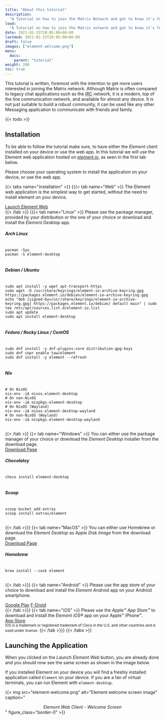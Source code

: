 ```yaml
---
title: "About this tutorial"
description:
  "A Tutorial on how to join the Matrix Network and get to know it's features."
lead:
  "A Tutorial on how to join the Matrix network and get to know it's features."
date: 2021-02-15T20:05:00+00:00
lastmod: 2021-02-15T20:05:00+00:00
draft: false
images: ["element-welcome.png"]
menu:
  docs:
    parent: "tutorial"
weight: 200
toc: true
---
```


This tutorial is written, foremost with the intention to get more users
interested in joining the Matrix network. Although Matrix is often compared to
legacy chat applications such as the
<abbr title="Internet Relay Chat">IRC</abbr> network, it is a modern, top of
the line communication network, and available for almost any device. It is not
just suitable to build a robust community, it can be used like any other
Messaging application to communicate with friends and family.

{{< todo >}}

## Installation

To be able to follow the tutorial make sure, to have either the <i>Element</i>
client installed on your device or use the web app. In this tutorial we will
use the Element web application hosted on [element.io](https://element.io), as
seen in the first tab below.

Please choose your operating system to install the application on your device,
or use the web app.

<!-- prettier-ignore-start -->

{{< tabs name="installation" >}} {{{< tab name="Web" >}} The Element web
application is the simplest way to get started, without the need to install
element on your device.

<div class="d-flex justify-content-center">
<a href="https://app.element.io/" class="btn btn-lg btn-outline-primary" tabindex="-1" role="button" aria-disabled="true" target="_blank" rel="element noopener">Launch Element Web</a>
</div>
{{< /tab >}}
{{{< tab name="Linux" >}}
Please use the package manager, provided by your distribution or the one of your choice or download and install the <i>Element Desktop</i> app.
<h5>Arch Linux</h5>
<pre>
<code class="language-bash">
pacman -Syu
pacman -S element-desktop
</code>
</pre>
<h5>Debian / Ubuntu</h5>
<pre>
<code class="language-bash">
sudo apt install -y wget apt-transport-https
sudo wget -O /usr/share/keyrings/element-io-archive-keyring.gpg https://packages.element.io/debian/element-io-archive-keyring.gpg
echo "deb [signed-by=/usr/share/keyrings/element-io-archive-keyring.gpg] https://packages.element.io/debian/ default main" | sudo tee /etc/apt/sources.list.d/element-io.list
sudo apt update
sudo apt install element-desktop
</code>
</pre>
<h5>Fedora / Rocky Linux / CentOS</h5>
<pre>
<code class="language-bash">
sudo dnf install -y dnf-plugins-core distribution-gpg-keys
sudo dnf copr enable taw/element
sudo dnf install -y element --refresh
</code>
</pre>
<h5>Nix</h5>
<pre>
<code class="language-bash">
# On NixOS
nix-env -iA nixos.element-desktop
# On non-NixOS
nix-env -iA nixpkgs.element-desktop
# On NixOS (Wayland)
nix-env -iA nixos.element-desktop-wayland
# On non-NixOS (Wayland)
nix-env -iA nixpkgs.element-desktop-wayland
</code>
</pre>
{{< /tab >}}
{{< tab name="Windows" >}}
You can either use the package manager of your choice or download the <i>Element Desktop</i> installer from the download page.
<div class="d-flex justify-content-center">
<a href="https://element.io/get-started#download" class="btn btn-lg btn-outline-primary" tabindex="-1" role="button" aria-disabled="true" target="_blank" rel="element noopener">Download Page</a>
</div>
<h5>Chocolatey</h5>
<pre>
<code class="language-powershell">
choco install element-desktop
</code>
</pre>
<h5>Scoop</h5>
<pre>
<code class="language-powershell">
scoop bucket add extras
scoop install extras/element
</code>
</pre>
{{< /tab >}}}
{{< tab name="MacOS" >}}
You can either use Homebrew or download the <i>Element Desktop</i> as <i>Apple Disk Image</i> from the download page.
<div class="d-flex justify-content-center">
<a href="https://element.io/get-started#download" class="btn btn-lg btn-outline-primary" tabindex="-1" role="button" aria-disabled="true" target="_blank" rel="element noopener">Download Page</a>
</div>

<h5>Homebrew</h5>
<pre>
<code class="language-bash">
brew install --cask element
</code>
</pre>

{{< /tab >}}} {{< tab name="Android" >}} Please use the app store of your
choice to download and install the <i>Element Android</i> app on your Android
smartphone.

<div class="d-flex justify-content-center">
<div class="btn-group" role="group" aria-label="Basic example">
<a href="https://play.google.com/store/apps/details?id=im.vector.app" class="btn btn-lg btn-outline-primary" tabindex="-1" role="button" aria-disabled="true" target="_blank" rel="element noopener">Google Play</a>
<a href="https://f-droid.org/packages/im.vector.app/" class="btn btn-lg btn-outline-primary" tabindex="-1" role="button" aria-disabled="true" target="_blank" rel="element noopener">F-Droid</a>
</div>
</div>
{{< /tab >}}}
{{< tab name="iOS" >}}
Please use the <i>Apple&trade; App Store&trade;</i> to download and install the
<i>Element iOS&reg;</i> app on your Apple&trade; iPhone&trade;.
<div class="d-flex justify-content-center mb-4">
<a href="https://apps.apple.com/app/vector/id1083446067" class="btn btn-lg btn-outline-primary" tabindex="-1" role="button" aria-disabled="true" target="_blank" rel="element noopener">App Store</a>
</div>
<small class="text-muted">IOS is a trademark or registered trademark of Cisco in the U.S. and other countries and is used under license.</small>
{{< /tab >}}}
{{< /tabs >}}
<!-- prettier-ignore-end -->

## Launching the Application

When you clicked on the _Launch Element Web_ button, you are already done and
you should now see the same screen as shown in the image below.

If you installed Element on your device you will find a freshly installed
application called `Element` on your device. If you are a fan of virtual
terminals, you can run Element with `element-desktop`.

{{< img src="element-welcome.png" alt="Element welcome screen image" caption="<center><em>Element Web Client - Welcome Screen</em></center>" figure_class="border-0" >}}
